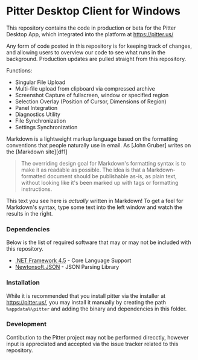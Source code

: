 # Pitter Desktop Client for Windows

This repository contains the code in production or beta for the Pitter Desktop App, which integrated into the platform at https://pitter.us/

Any form of code posted in this repository is for keeping track of changes, and allowing users to overview our code to see what runs in the background. Production updates are pulled straight from this repository.

Functions:
  - Singular File Upload
  - Multi-file upload from clipboard via compressed archive
  - Screenshot Capture of fullscreen, window or specified region
  - Selection Overlay (Position of Cursor, Dimensions of Region)
  - Panel Integration
  - Diagnostics Utility
  - File Synchronization
  - Settings Synchronization

Markdown is a lightweight markup language based on the formatting conventions that people naturally use in email.  As [John Gruber] writes on the [Markdown site][df1]

> The overriding design goal for Markdown's
> formatting syntax is to make it as readable
> as possible. The idea is that a
> Markdown-formatted document should be
> publishable as-is, as plain text, without
> looking like it's been marked up with tags
> or formatting instructions.

This text you see here is *actually* written in Markdown! To get a feel for Markdown's syntax, type some text into the left window and watch the results in the right.

### Dependencies

Below is the list of required software that may or may not be included with this repository.

* [.NET Framework 4.5] - Core Language Support
* [Newtonsoft.JSON] - JSON Parsing Library

### Installation

While it is recommended that you install pitter via the installer at https://pitter.us/, you may install it manually by creating the path `%appdata%\pitter` and adding the binary and dependencies in this folder.


### Development

Contibution to the Pitter project may not be performed direcctly, however input is appreciated and accepted via the issue tracker related to this repository.


   [.NET Framework 4.5]: <https://www.microsoft.com/net>
   [Newtonsoft.JSON]: <http://www.newtonsoft.com/json>
 
